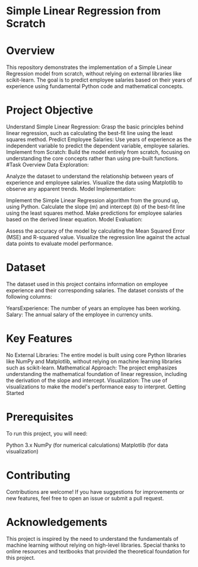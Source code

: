 
# Simple Linear Regression from Scratch
# Overview
This repository demonstrates the implementation of a Simple Linear Regression model from scratch, without relying on external libraries like scikit-learn. The goal is to predict employee salaries based on their years of experience using fundamental Python code and mathematical concepts.

# Project Objective
Understand Simple Linear Regression: Grasp the basic principles behind linear regression, such as calculating the best-fit line using the least squares method.
Predict Employee Salaries: Use years of experience as the independent variable to predict the dependent variable, employee salaries.
Implement from Scratch: Build the model entirely from scratch, focusing on understanding the core concepts rather than using pre-built functions.
#Task Overview
Data Exploration:

Analyze the dataset to understand the relationship between years of experience and employee salaries.
Visualize the data using Matplotlib to observe any apparent trends.
Model Implementation:

Implement the Simple Linear Regression algorithm from the ground up, using Python.
Calculate the slope (m) and intercept (b) of the best-fit line using the least squares method.
Make predictions for employee salaries based on the derived linear equation.
Model Evaluation:

Assess the accuracy of the model by calculating the Mean Squared Error (MSE) and R-squared value.
Visualize the regression line against the actual data points to evaluate model performance.
# Dataset
The dataset used in this project contains information on employee experience and their corresponding salaries. The dataset consists of the following columns:

YearsExperience: The number of years an employee has been working.
Salary: The annual salary of the employee in currency units.
# Key Features
No External Libraries: The entire model is built using core Python libraries like NumPy and Matplotlib, without relying on machine learning libraries such as scikit-learn.
Mathematical Approach: The project emphasizes understanding the mathematical foundation of linear regression, including the derivation of the slope and intercept.
Visualization: The use of visualizations to make the model's performance easy to interpret.
Getting Started
# Prerequisites
To run this project, you will need:

Python 3.x
NumPy (for numerical calculations)
Matplotlib (for data visualization)

# Contributing
Contributions are welcome! If you have suggestions for improvements or new features, feel free to open an issue or submit a pull request.

# Acknowledgements
This project is inspired by the need to understand the fundamentals of machine learning without relying on high-level libraries. Special thanks to online resources and textbooks that provided the theoretical foundation for this project.


